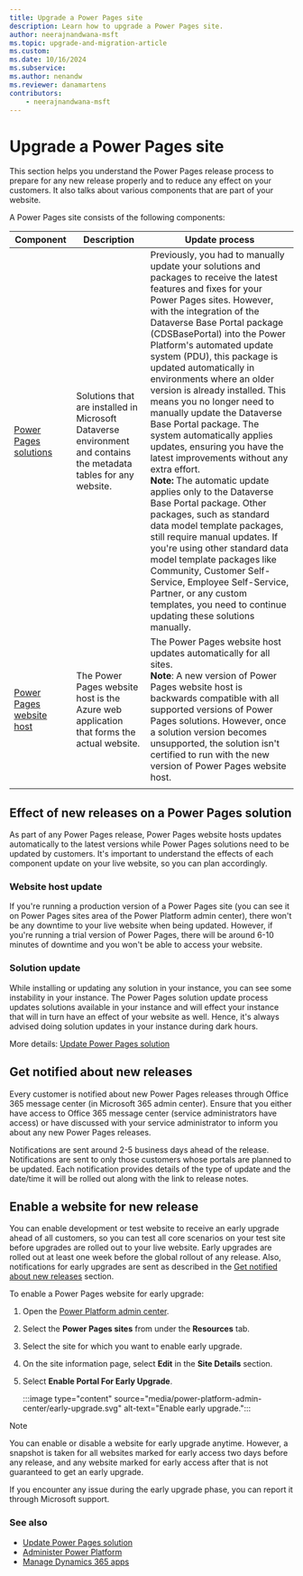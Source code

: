 ```yaml
---
title: Upgrade a Power Pages site
description: Learn how to upgrade a Power Pages site.
author: neerajnandwana-msft
ms.topic: upgrade-and-migration-article
ms.custom: 
ms.date: 10/16/2024
ms.subservice: 
ms.author: nenandw
ms.reviewer: danamartens
contributors:
    - neerajnandwana-msft
---
```

 
# Upgrade a Power Pages site

This section helps you understand the Power Pages release process to prepare for any new release properly and to reduce any effect on your customers. It also talks about various components that are part of your website.

A Power Pages site consists of the following components:

|Component|Description|Update process|
|---------|-----------|--------------|
|[Power Pages solutions](#solution-update)|Solutions that are installed in Microsoft Dataverse environment and contains the metadata tables for any website.|Previously, you had to manually update your solutions and packages to receive the latest features and fixes for your Power Pages sites. However, with the integration of the Dataverse Base Portal package (CDSBasePortal) into the Power Platform's automated update system (PDU), this package is updated automatically in environments where an older version is already installed. This means you no longer need to manually update the Dataverse Base Portal package. The system automatically applies updates, ensuring you have the latest improvements without any extra effort. <br>**Note:** The automatic update applies only to the Dataverse Base Portal package. Other packages, such as standard data model template packages, still require manual updates. If you're using other standard data model template packages like Community, Customer Self-Service, Employee Self-Service, Partner, or any custom templates, you need to continue updating these solutions manually.|
|[Power Pages website host](#website-host-update)|The Power Pages website host is the Azure web application that forms the actual website.|The Power Pages website host updates automatically for all sites.<br>**Note**: A new version of Power Pages website host is backwards compatible with all supported versions of Power Pages solutions. However, once a solution version becomes unsupported, the solution isn't certified to run with the new version of Power Pages website host.|
|||

## Effect of new releases on a Power Pages solution

As part of any Power Pages release, Power Pages website hosts updates automatically to the latest versions while Power Pages solutions need to be updated by customers. It's important to understand the effects of each component update on your live website, so you can plan accordingly.

### Website host update

If you're running a production version of a Power Pages site (you can see it on Power Pages sites area of the Power Platform admin center), there won't be any downtime to your live website when being updated. However, if you're running a trial version of Power Pages, there will be around 6-10 minutes of downtime and you won't be able to access your website.

### Solution update

While installing or updating any solution in your instance, you can see some instability in your instance. The Power Pages solution update process updates solutions available in your instance and will effect your instance that will in turn have an effect of your website as well. Hence, it's always advised doing solution updates in your instance during dark hours.

More details: [Update Power Pages solution](update-solution.md)

## Get notified about new releases

Every customer is notified about new Power Pages releases through Office 365 message center (in Microsoft 365 admin center). Ensure that you either have access to Office 365 message center (service administrators have access) or have discussed with your service administrator to inform you about any new Power Pages releases.

Notifications are sent around 2-5 business days ahead of the release. Notifications are sent to only those customers whose portals are planned to be updated. Each notification provides details of the type of update and the date/time it will be rolled out along with the link to release notes.

## Enable a website for new release

You can enable development or test website to receive an early upgrade ahead of all customers, so you can test all core scenarios on your test site before upgrades are rolled out to your live website. Early upgrades are rolled out at least one week before the global rollout of any release. Also, notifications for early upgrades are sent as described in the [Get notified about new releases](#get-notified-about-new-releases) section.

To enable a Power Pages website for early upgrade:

1. Open the [Power Platform admin center](https://aka.ms/ppac).

1. Select the **Power Pages sites** from under the **Resources** tab.

1. Select the site for which you want to enable early upgrade.

1. On the site information page, select **Edit** in the **Site Details** section.

1. Select **Enable Portal For Early Upgrade**.

    :::image type="content" source="media/power-platform-admin-center/early-upgrade.svg" alt-text="Enable early upgrade.":::

> [!NOTE]
> You can enable or disable a website for early upgrade anytime. However, a snapshot is taken for all websites marked for early access two days before any release, and any website marked for early access after that is not guaranteed to get an early upgrade.

If you encounter any issue during the early upgrade phase, you can report it through Microsoft support.

### See also

- [Update Power Pages solution](update-solution.md) 
- [Administer Power Platform](/power-platform/admin/admin-documentation) 
- [Manage Dynamics 365 apps](/power-platform/admin/manage-apps)


